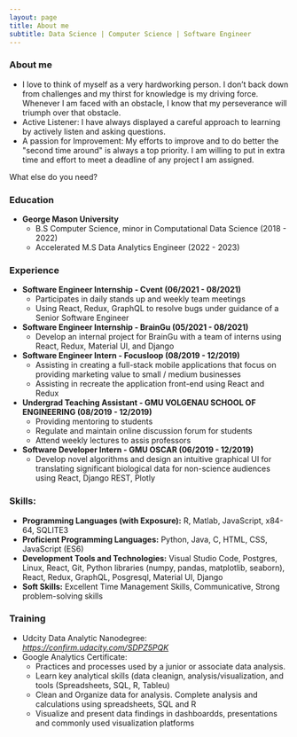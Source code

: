 ```yaml
---
layout: page
title: About me
subtitle: Data Science | Computer Science | Software Engineer
---
```


### About me
- I love to think of myself as a very hardworking person. I don’t back down from challenges and my thirst for knowledge is my driving force. Whenever I am faced with an obstacle, I know that my perseverance will triumph over that obstacle.
- Active Listener: I have always displayed a careful approach to learning by actively listen and asking questions.
- A passion for Improvement: My efforts to improve and to do better the "second time around" is always a top priority. I am willing to put in extra time and effort to meet a deadline of any project I am assigned.

What else do you need?

### Education
* **George Mason University**
  * B.S Computer Science, minor in Computational Data Science (2018 - 2022)
  * Accelerated M.S Data Analytics Engineer (2022 - 2023)
 
### Experience
* **Software Engineer Internship - Cvent (06/2021 - 08/2021)**
   * Participates in daily stands up and weekly team meetings
   * Using React, Redux, GraphQL to resolve bugs under guidance of a Senior Software Engineer
* **Software Engineer Internship - BrainGu (05/2021 - 08/2021)**
  * Develop an internal project for BrainGu with a team of interns using React, Redux, Material UI, and Django
* **Software Engineer Intern - Focusloop (08/2019 - 12/2019)**
  * Assisting in creating a full-stack mobile applications that focus on providing marketing value to small / medium businesses
  * Assisting in recreate the application front-end using React and Redux
* **Undergrad Teaching Assistant - GMU VOLGENAU SCHOOL OF ENGINEERING (08/2019 - 12/2019)**
  * Providing mentoring to students
  * Regulate and maintain online discussion forum for students
  * Attend weekly lectures to assis professors
* **Software Developer Intern - GMU OSCAR (06/2019 - 12/2019)**
  * Develop novel algorithms and design an intuitive graphical UI for translating significant biological data for non-science audiences using React, Django REST, Plotly

### Skills:
- **Programming Languages (with Exposure):** R, Matlab, JavaScript, x84-64, SQLITE3
- **Proficient Programming Languages:** Python, Java, C, HTML, CSS, JavaScript (ES6)
- **Development Tools and Technologies:** Visual Studio Code, Postgres, Linux, React, Git, Python libraries (numpy, pandas, matplotlib, seaborn), React, Redux, GraphQL, Posgresql, Material UI, Django
- **Soft Skills:** Excellent Time Management Skills, Communicative, Strong problem-solving skills

### Training
* Udcity Data Analytic Nanodegree: *https://confirm.udacity.com/SDPZ5PQK*
* Google Analytics Certificate: 
    * Practices and processes used by a junior or associate data analysis.
    * Learn key analytical skills (data cleanign, analysis/visualization, and tools (Spreadsheets, SQL, R, Tableu)
    * Clean and Organize data for analysis. Complete analysis and calculations using spreadsheets, SQL and R
    * Visualize and present data findings in dashboardds, presentations and commonly used visualization platforms
